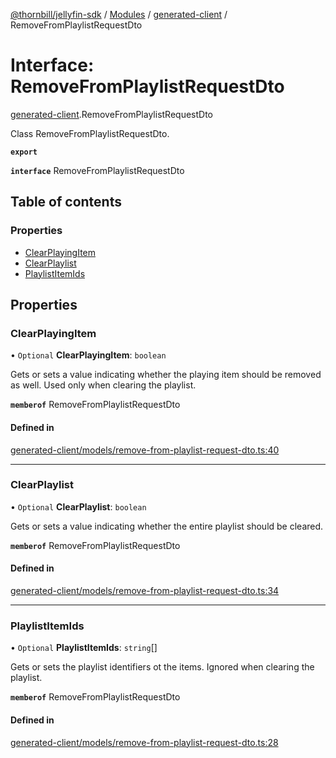 [@thornbill/jellyfin-sdk](../README.md) / [Modules](../modules.md) / [generated-client](../modules/generated_client.md) / RemoveFromPlaylistRequestDto

# Interface: RemoveFromPlaylistRequestDto

[generated-client](../modules/generated_client.md).RemoveFromPlaylistRequestDto

Class RemoveFromPlaylistRequestDto.

**`export`**

**`interface`** RemoveFromPlaylistRequestDto

## Table of contents

### Properties

- [ClearPlayingItem](generated_client.RemoveFromPlaylistRequestDto.md#clearplayingitem)
- [ClearPlaylist](generated_client.RemoveFromPlaylistRequestDto.md#clearplaylist)
- [PlaylistItemIds](generated_client.RemoveFromPlaylistRequestDto.md#playlistitemids)

## Properties

### ClearPlayingItem

• `Optional` **ClearPlayingItem**: `boolean`

Gets or sets a value indicating whether the playing item should be removed as well. Used only when clearing the playlist.

**`memberof`** RemoveFromPlaylistRequestDto

#### Defined in

[generated-client/models/remove-from-playlist-request-dto.ts:40](https://github.com/thornbill/jellyfin-sdk-typescript/blob/3ae780a/src/generated-client/models/remove-from-playlist-request-dto.ts#L40)

___

### ClearPlaylist

• `Optional` **ClearPlaylist**: `boolean`

Gets or sets a value indicating whether the entire playlist should be cleared.

**`memberof`** RemoveFromPlaylistRequestDto

#### Defined in

[generated-client/models/remove-from-playlist-request-dto.ts:34](https://github.com/thornbill/jellyfin-sdk-typescript/blob/3ae780a/src/generated-client/models/remove-from-playlist-request-dto.ts#L34)

___

### PlaylistItemIds

• `Optional` **PlaylistItemIds**: `string`[]

Gets or sets the playlist identifiers ot the items. Ignored when clearing the playlist.

**`memberof`** RemoveFromPlaylistRequestDto

#### Defined in

[generated-client/models/remove-from-playlist-request-dto.ts:28](https://github.com/thornbill/jellyfin-sdk-typescript/blob/3ae780a/src/generated-client/models/remove-from-playlist-request-dto.ts#L28)
